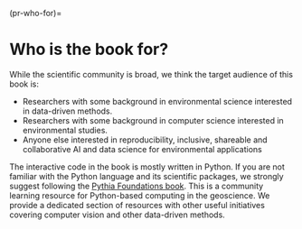 (pr-who-for)=
# Who is the book for?

While the scientific community is broad, we think the target audience of this book is:

* Researchers with some background in environmental science interested in data-driven methods.
* Researchers with some background in computer science interested in environmental studies.  
* Anyone else interested in reproducibility, inclusive, shareable and collaborative AI and data science for environmental applications

The interactive code in the book is mostly written in Python. If you are not familiar with the Python language and its scientific packages, we strongly suggest following the [Pythia Foundations book](https://foundations.projectpythia.org/landing-page.html). This is a community learning resource for Python-based computing in the geoscience. We provide a dedicated section of resources with other useful initiatives covering computer vision and other data-driven methods.